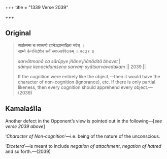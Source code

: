 +++
title = "1339 Verse 2039"

+++
## Original 
>
> सर्वात्मना च सारूप्ये ज्ञानेऽज्ञानादिता भवेत् ।  
> साम्ये केनचिदंशेन सर्वं स्यात्सर्ववेदकम् ॥ २०३९ ॥ 
>
> *sarvātmanā ca sārūpye jñāne'jñānāditā bhavet* \|  
> *sāmye kenacidaṃśena sarvaṃ syātsarvavedakam* \|\| 2039 \|\| 
>
> If the cognition were entirely like the object,—then it would have the character of non-cognition (ignorance), etc. If there is only partial likeness, then every cognition should apprehend every object.—(2039)



## Kamalaśīla

Another defect in the Opponent’s view is pointed out in the following—[*see verse 2039 above*]

‘*Character of Non-cognition*’—i.e. being of the nature of the unconscious.

‘*Etcetera*’—is meant to include *negation of attachment*, *negation of hatred* and so forth.—(2039)


